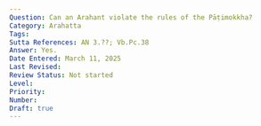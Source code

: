 ```yaml
---
Question: Can an Arahant violate the rules of the Pāṭimokkha?
Category: Arahatta
Tags:
Sutta References: AN 3.??; Vb.Pc.38
Answer: Yes.
Date Entered: March 11, 2025
Last Revised:
Review Status: Not started
Level: 
Priority: 
Number: 
Draft: true
---
```

